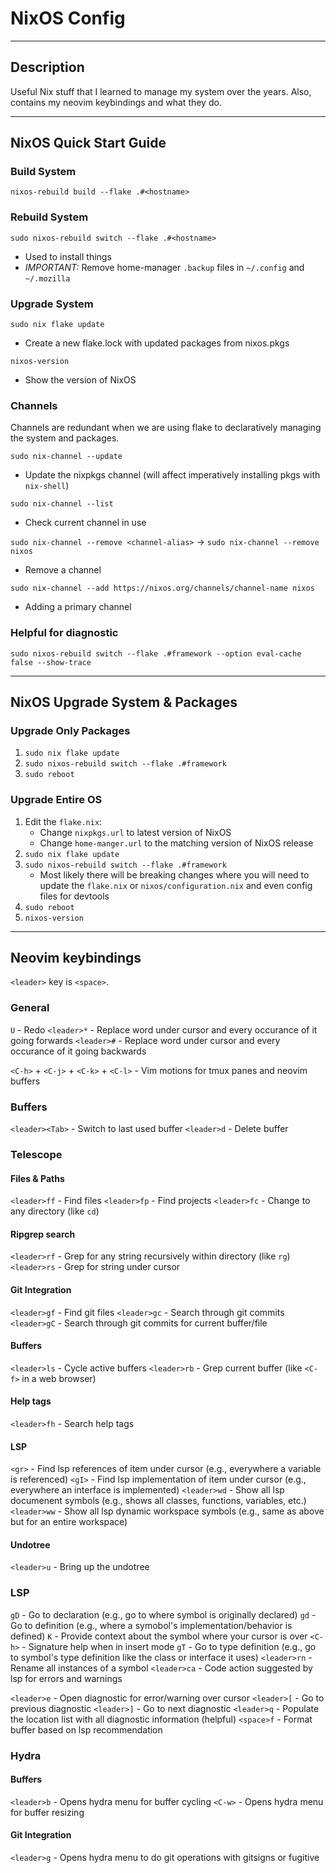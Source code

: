 # NixOS Config
---
## Description
Useful Nix stuff that I learned to manage my system over the years. Also, contains
my neovim keybindings and what they do.

---
## NixOS Quick Start Guide
### Build System
`nixos-rebuild build --flake .#<hostname>`

### Rebuild System
`sudo nixos-rebuild switch --flake .#<hostname>`

- Used to install things
- *IMPORTANT:* Remove home-manager `.backup` files in `~/.config` and `~/.mozilla`

### Upgrade System
`sudo nix flake update`

- Create a new flake.lock with updated packages from nixos.pkgs

`nixos-version`

- Show the version of NixOS

### Channels
Channels are redundant when we are using flake to declaratively managing the system
and packages.

`sudo nix-channel --update`

- Update the nixpkgs channel (will affect imperatively installing pkgs with `nix-shell`)

`sudo nix-channel --list`

- Check current channel in use

`sudo nix-channel --remove <channel-alias>` -> `sudo nix-channel --remove nixos`

- Remove a channel

`sudo nix-channel --add https://nixos.org/channels/channel-name nixos`

- Adding a primary channel

### Helpful for diagnostic
`sudo nixos-rebuild switch --flake .#framework --option eval-cache false --show-trace`

---
## NixOS Upgrade System & Packages
### Upgrade Only Packages
1. `sudo nix flake update`
2. `sudo nixos-rebuild switch --flake .#framework`
3. `sudo reboot`

### Upgrade Entire OS
1. Edit the `flake.nix`:
    - Change `nixpkgs.url` to latest version of NixOS
    - Change `home-manger.url` to the matching version of NixOS release
2. `sudo nix flake update`
3. `sudo nixos-rebuild switch --flake .#framework`
    - Most likely there will be breaking changes where you will need to update
      the `flake.nix` or `nixos/configuration.nix` and even config files for devtools
4. `sudo reboot`
5. `nixos-version`

---
## Neovim keybindings
`<leader>` key is `<space>`.

### General
`U` - Redo
`<leader>*` - Replace word under cursor and every occurance of it going forwards
`<leader>#` - Replace word under cursor and every occurance of it going backwards

`<C-h>` + `<C-j>` + `<C-k>` + `<C-l>` - Vim motions for tmux panes and neovim buffers

### Buffers
`<leader><Tab>` - Switch to last used buffer
`<leader>d` - Delete buffer

### Telescope
#### Files & Paths
`<leader>ff` - Find files
`<leader>fp` - Find projects
`<leader>fc` - Change to any directory (like `cd`)
#### Ripgrep search
`<leader>rf` - Grep for any string recursively within directory (like `rg`)
`<leader>rs` - Grep for string under cursor
#### Git Integration
`<leader>gf` - Find git files
`<leader>gc` - Search through git commits
`<leader>gC` - Search through git commits for current buffer/file
#### Buffers
`<leader>ls` - Cycle active buffers
`<leader>rb` - Grep current buffer (like `<C-f>` in a web browser)
#### Help tags
`<leader>fh` - Search help tags
#### LSP
`<gr>` - Find lsp references of item under cursor (e.g., everywhere a variable is referenced)
`<gI>` - Find lsp implementation of item under cursor (e.g., everywhere an interface is implemented)
`<leader>wd` - Show all lsp documenent symbols (e.g., shows all classes, functions, variables, etc.)
`<leader>ww` - Show all lsp dynamic workspace symbols (e.g., same as above but for an entire workspace)
#### Undotree
`<leader>u` - Bring up the undotree

### LSP
`gD` - Go to declaration (e.g., go to where symbol is originally declared)
`gd` - Go to definition (e.g., where a symobol's implementation/behavior is defined)
`K` - Provide context about the symbol where your cursor is over
`<C-h>` - Signature help when in insert mode
`gT` - Go to type definition (e.g., go to symbol's type definition like the class or interface it uses)
`<leader>rn` - Rename all instances of a symbol
`<leader>ca` - Code action suggested by lsp for errors and warnings

`<leader>e` - Open diagnostic for error/warning over cursor
`<leader>[` - Go to previous diagnostic
`<leader>]` - Go to next diagnostic
`<leader>q` - Populate the location list with all diagnostic information (helpful)
`<space>f` - Format buffer based on lsp recommendation


### Hydra
#### Buffers
`<leader>b` - Opens hydra menu for buffer cycling
`<C-w>` - Opens hydra menu for buffer resizing
#### Git Integration
`<leader>g` - Opens hydra menu to do git operations with gitsigns or fugitive
